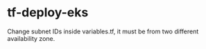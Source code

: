 # tf-deploy-eks

Change subnet IDs inside variables.tf, it must be from two different availability zone.
